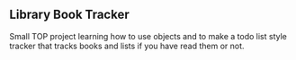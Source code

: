 ## Library Book Tracker
Small TOP project learning how to use objects and to make a todo list style tracker that tracks books and lists if you have read them or not.
